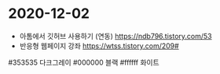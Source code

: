 # 2020-12-02

- 아톰에서 깃허브 사용하기 (연동) https://ndb796.tistory.com/53
- 반응형 웹페이지 강좌 https://wtss.tistory.com/209#

#353535 다크그레이
#000000 블랙
#ffffff 화이트
